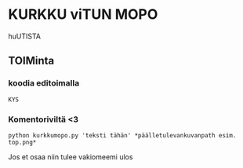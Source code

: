 # KURKKU viTUN MOPO 

 huUTISTA

 ## TOIMinta

 ### koodia editoimalla

 `KYS`

 ### Komentoriviltä <3

 `python kurkkumopo.py 'teksti tähän' *päälletulevankuvanpath esim. top.png*`

 Jos et osaa niin tulee vakiomeemi ulos